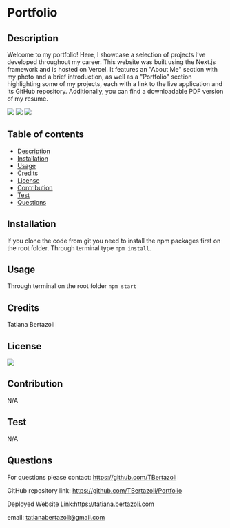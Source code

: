 # Portfolio

## Description

Welcome to my portfolio! Here, I showcase a selection of projects I’ve developed throughout my career. This website was built using the Next.js framework and is hosted on Vercel. It features an "About Me" section with my photo and a brief introduction, as well as a "Portfolio" section highlighting some of my projects, each with a link to the live application and its GitHub repository. Additionally, you can find a downloadable PDF version of my resume.

   <img src="public/assets/readme_pictures/readme1.png">

   <img src="public/assets/readme_pictures/readme2.png">

   <img src="public/assets/readme_pictures/readme3.png">

## Table of contents

- [Description](#description)
- [Installation](#installation)
- [Usage](#usage)
- [Credits](#credits)
- [License](#license)
- [Contribution](#contribution)
- [Test](#test)
- [Questions](#questions)

## Installation

If you clone the code from git you need to install the npm packages first on the root folder. Through terminal type `npm install`.

## Usage

Through terminal on the root folder `npm start`

## Credits

Tatiana Bertazoli

## License

   <img src="https://img.shields.io/npm/l/n?style=flat-square"/>

## Contribution

N/A

## Test

N/A

## Questions

For questions please contact: https://github.com/TBertazoli

GitHub repository link: https://github.com/TBertazoli/Portfolio

Deployed Website Link:https://tatiana.bertazoli.com

email: tatianabertazoli@gmail.com
